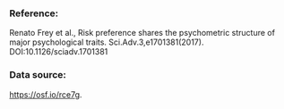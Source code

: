 ### Reference:

Renato Frey et al., Risk preference shares the psychometric structure of major psychological traits.
Sci.Adv.3,e1701381(2017).
DOI:10.1126/sciadv.1701381 

### Data source:

https://osf.io/rce7g.